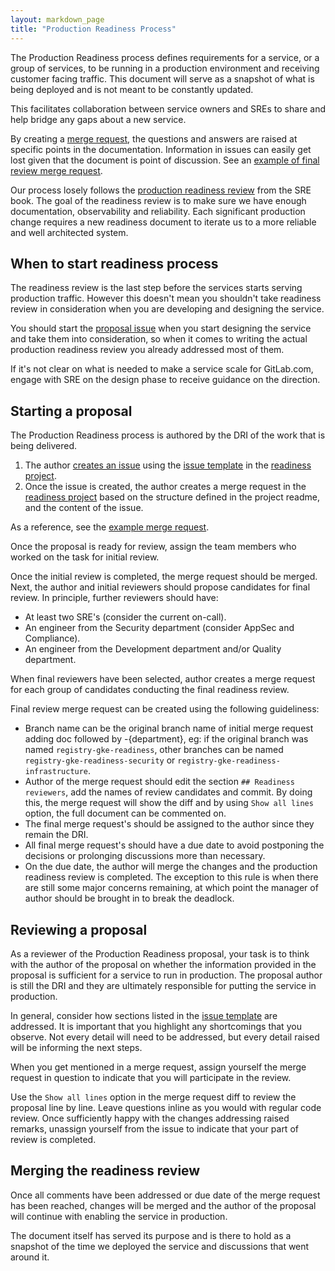 ```yaml
---
layout: markdown_page
title: "Production Readiness Process"
---
```


The Production Readiness process defines requirements for a service, or a group
of services, to be running in a production environment and receiving customer
facing traffic. This document will serve as a snapshot of what is being
deployed and is not meant to be constantly updated.

This facilitates collaboration between service owners and SREs to share
and help bridge any gaps about a new service.

By creating a [merge request](#starting-a-proposal), the questions and answers
are raised at specific points in the documentation. Information in issues can
easily get lost given that the document is point of discussion. See an [example
of final review merge request].

Our process losely follows the [production readiness
review](https://sre.google/sre-book/evolving-sre-engagement-model/) from the
SRE book. The goal of the readiness review is to make sure we have enough
documentation, observability and reliability. Each significant production
change requires a new readiness document to iterate us to a more reliable
and well architected system.

## When to start readiness process

The readiness review is the last step before the services starts serving
production traffic. However this doesn't mean you shouldn't take readiness
review in consideration when you are developing and designing the service.

You should start the [proposal issue](#starting-a-proposal) when you start
designing the service and take them into consideration, so when it comes to
writing the actual production readiness review you already addressed most of them.

If it's not clear on what is needed to make a service scale for GitLab.com,
engage with SRE on the design phase to receive guidance on the direction.

## Starting a proposal

The Production Readiness process is authored by the DRI of the work that is being delivered.

1. The author [creates an
   issue](https://gitlab.com/gitlab-com/gl-infra/readiness/issues/new?issue%5Bassignee_id%5D=&issue%5Bmilestone_id%5D=)
   using the [issue template] in the [readiness project].
1. Once the issue is created, the author creates a merge request in the
   [readiness project] based on the structure defined in the project readme,
   and the content of the issue.

As a reference, see the [example merge request].

Once the proposal is ready for review, assign the team members who worked on the
task for initial review.

Once the initial review is completed, the merge request should be merged.
Next, the author and initial reviewers should
propose candidates for final review. In principle, further reviewers should have:

* At least two SRE's (consider the current on-call).
* An engineer from the Security department (consider AppSec and Compliance).
* An engineer from the Development department and/or Quality department.

When final reviewers have been selected, author creates a merge request for each group of
candidates conducting the final readiness review.

Final review merge request can be created using the following guideliness:

* Branch name can be the original branch name of initial merge request adding doc followed by -{department}, eg:
if the original branch was named `registry-gke-readiness`, other branches can be named `registry-gke-readiness-security` or `registry-gke-readiness-infrastructure`.
* Author of the merge request should edit the section `## Readiness reviewers`, add the names of review candidates
and commit. By doing this, the merge request will show the diff and by using `Show all lines` option, the full document can be commented on.
* The final merge request's should be assigned to the author since they remain the DRI.
* All final merge request's should have a due date to avoid postponing the decisions or prolonging
discussions more than necessary.
* On the due date, the author will merge the changes and the production readiness review is completed.
The exception to this rule is when there are still some major concerns remaining, at which point the manager of author should be brought in to break the deadlock.

## Reviewing a proposal

As a reviewer of the Production Readiness proposal, your task is to think with the author
of the proposal on whether the information provided in the proposal is sufficient for
a service to run in production. The proposal author is still the DRI and they are
ultimately responsible for putting the service in production.

In general, consider how sections listed in the [issue template] are addressed.
It is important that you highlight any shortcomings that you observe. Not every
detail will need to be addressed, but every detail raised will be informing the
next steps.

When you get mentioned in a merge request, assign yourself the merge request
in question to indicate that you will participate in the review.

Use the `Show all lines` option in the merge request diff to review the proposal
line by line. Leave questions inline as you would with regular code review.
Once sufficiently happy with the changes addressing raised remarks, unassign yourself
from the issue to indicate that your part of review is completed.

## Merging the readiness review

Once all comments have been addressed or due date of the merge request has been reached,
changes will be merged and the author of the proposal will continue with enabling the service in
production.

The document itself has served its purpose and is there to hold as a snapshot
of the time we deployed the service and discussions that went around it.

[readiness project]: https://gitlab.com/gitlab-com/gl-infra/readiness
[example merge request]: https://gitlab.com/gitlab-com/gl-infra/readiness/merge_requests/1
[example of final review merge request]: https://gitlab.com/gitlab-com/gl-infra/readiness/merge_requests/3
[issue template]: https://gitlab.com/gitlab-com/gl-infra/readiness/blob/master/.gitlab/issue_templates/production_readiness.md
